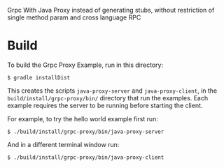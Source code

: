 


Grpc With Java Proxy instead of generating stubs, without restriction of single method param and cross language RPC

Build
==============================================

To build the Grpc Proxy Example, run in this directory:

```
$ gradle installDist
```

This creates the scripts `java-proxy-server` and `java-proxy-client`, in the
`build/install/grpc-proxy/bin/` directory that run the examples. Each
example requires the server to be running before starting the client.

For example, to try the hello world example first run:

```
$ ./build/install/grpc-proxy/bin/java-proxy-server
```

And in a different terminal window run:

```
$ ./build/install/grpc-proxy/bin/java-proxy-client
```

